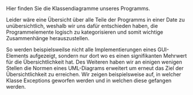 Hier finden Sie die Klassendiagramme unseres Programms.

Leider wäre eine Übersicht über alle Teile der Programms in einer Date zu unübersichtlich, weshalb wir uns dafür entschieden haben, die Programmelemente logisch zu kategorisieren und somit wichtige Zusammenhänge herauszustellen.

So werden beispielsweilse nicht alle Implementierungen eines GUI-Elements aufgezeigt, sondern nur dort wo es einen signifikanten Mehrwert für die Übersichtlichkeit hat.
Des Weiteren haben wir an einigen wenigen Stellen die Normen eines UML-Diagrams erweitert um erneut das Ziel der Übersichtlichkeit zu erreichen. Wir zeigen beispielsweise auf, in welcher Klasse Exceptions geworfen werden und in welchen diese gefangen werden.
